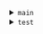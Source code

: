 <details>
  <summary><code>main</code></summary>
  <details>
    <summary><code>java/studioyoga/project</code></summary>
    └── <code>ProjectApplication.java</code>  
    <details>
      <summary><code>config</code></summary>
      └── <code>SecurityConfig.java</code>
    </details>
    <details>
      <summary><code>constants</code></summary>
      ├── <code>GConstants.java</code>  
      └── <code>RedirConstants.java</code>
    </details>
    <details>
      <summary><code>controller</code></summary>
      ├── <code>AdminController.java</code>  
      ├── <code>AdminSupportController.java</code>  
      ├── <code>AuthController.java</code>  
      ├── <code>BlogPostController.java</code>  
      ├── <code>ClassController.java</code>  
      ├── <code>ContactController.java</code>  
      ├── <code>CustomErrorController.java</code>  
      ├── <code>EventsController.java</code>  
      ├── <code>GuideController.java</code>  
      ├── <code>HomeController.java</code>  
      ├── <code>PasswordResetController.java</code>  
      ├── <code>PublicClassesController.java</code>  
      ├── <code>ReservationController.java</code>  
      ├── <code>UserController.java</code>
    </details>
    <details>
      <summary><code>dto</code></summary>
      └── <code>ClassesDTO.java</code>
    </details>
    <details>
      <summary><code>exception</code></summary>
      ├── <code>AlreadyReservedException.java</code>  
      └── <code>NoSpotsAvailableException.java</code>
    </details>
    <details>
      <summary><code>model</code></summary>
      ├── <code>AllowedClass.java</code>  
      ├── <code>BlogPost.java</code>  
      ├── <code>Classes.java</code>  
      ├── <code>Event.java</code>  
      ├── <code>GuideSection.java</code>  
      ├── <code>Instructor.java</code>  
      ├── <code>PasswordResetToken.java</code>  
      ├── <code>Reservation.java</code>  
      ├── <code>Review.java</code>  
      ├── <code>Rol.java</code>  
      ├── <code>Ticket.java</code>  
      ├── <code>User.java</code>  
      <details>
        <summary><code>enums</code></summary>
        └── <code>RoleEnum.java</code>
      </details>
    </details>
    <details>
      <summary><code>repository</code></summary>
      ├── <code>BlogPostRepository.java</code>  
      ├── <code>ClassRepository.java</code>  
      ├── <code>EventRepository.java</code>  
      ├── <code>GuideSectionRepository.java</code>  
      ├── <code>PasswordResetTokenRepository.java</code>  
      ├── <code>ReservationRepository.java</code>  
      ├── <code>RolRepository.java</code>  
      ├── <code>TicketRepository.java</code>  
      ├── <code>UserRepository.java</code>
    </details>
    <details>
      <summary><code>service</code></summary>
      ├── <code>BlogService.java</code>  
      ├── <code>ClassesService.java</code>  
      ├── <code>CustomUserDetailsService.java</code>  
      ├── <code>EventService.java</code>  
      ├── <code>GuideSectionService.java</code>  
      ├── <code>NotificationService.java</code>  
      ├── <code>PasswordResetService.java</code>  
      ├── <code>ReservationService.java</code>  
      ├── <code>RolService.java</code>  
      ├── <code>TicketService.java</code>  
      ├── <code>UserService.java</code>
    </details>
  </details>
  <details>
    <summary><code>resources</code></summary>
    ├── <code>application.properties</code>  
    <details>
      <summary><code>static</code></summary>
      <details>
        <summary><code>css</code></summary>
        ├── <code>blog.css</code>  
        ├── <code>bootstrap.min.css</code>  
        ├── <code>classes.css</code>  
        ├── <code>custom.css</code>  
        ├── <code>dash-board.css</code>  
        ├── <code>events.css</code>  
        ├── <code>guide.css</code>  
        ├── <code>landinpage.css</code>  
        ├── <code>location.css</code>  
        ├── <code>prices.css</code>  
        ├── <code>schedule.css</code>  
        ├── <code>users.css</code>
      </details>
      <details>
        <summary><code>images/profile-pictures</code></summary>
        ├── <code>1748889263494-test.jpg</code>  
        ├── <code>1748889408700-test.jpg</code>  
        ├── <code>1748931447782-test.jpg</code>  
        ├── <code>logo.ico</code>  
        └── <code>no-image.png</code>
      </details>
      <details>
        <summary><code>js</code></summary>
        ├── <code>ddl.sql</code>  
        └── <code>script.js</code>
      </details>
    </details>
    <details>
      <summary><code>templates</code></summary>
      ├── <code>error.html</code>  
      <details>
        <summary><code>admin</code></summary>
        ├── <code>confirm-delete.html</code>  
        ├── <code>dash-board.html</code>  
        ├── <code>form-blog.html</code>  
        ├── <code>form-classes.html</code>  
        ├── <code>form-create-edit-users.html</code>  
        ├── <code>form-events.html</code>  
        ├── <code>form-guide.html</code>  
        ├── <code>form-reservation.html</code>  
        ├── <code>manage-blog.html</code>  
        ├── <code>manage-classes.html</code>  
        ├── <code>manage-events.html</code>  
        ├── <code>manage-guide.html</code>  
        ├── <code>manage-reservations.html</code>  
        ├── <code>manage-user.html</code>  
        └── <code>support.html</code>
      </details>
      <details>
        <summary><code>fragments</code></summary>
        ├── <code>confirm-delete-f.html</code>  
        ├── <code>cookies.html</code>  
        ├── <code>footer.html</code>  
        ├── <code>messages.html</code>  
        ├── <code>navbar-admin.html</code>  
        └── <code>navbar.html</code>
      </details>
      <details>
        <summary><code>user</code></summary>
        ├── <code>about-us.html</code>  
        ├── <code>blog-post-detail.html</code>  
        ├── <code>blog.html</code>  
        ├── <code>classes.html</code>  
        ├── <code>confirm-cancel-reservation.html</code>  
        ├── <code>cookie-policy.html</code>  
        ├── <code>events-detail.html</code>  
        ├── <code>events.html</code>  
        ├── <code>faq.html</code>  
        ├── <code>forgot-password.html</code>  
        ├── <code>form-contact.html</code>  
        ├── <code>guide.html</code>  
        ├── <code>index.html</code>  
        ├── <code>location.html</code>  
        ├── <code>login.html</code>  
        ├── <code>my-reservations.html</code>  
        ├── <code>prices.html</code>  
        ├── <code>privacy-policy.html</code>  
        ├── <code>reset-password.html</code>  
        ├── <code>rules.html</code>  
        └── <code>schedule.html</code>
      </details>
    </details>
  </details>
</details>

<details>
  <summary><code>test</code></summary>
  <details>
    <summary><code>java/studioyoga/project</code></summary>
    <details>
      <summary><code>config</code></summary>
      └── <code>SecurityConfigTest.java</code>
    </details>
    <details>
      <summary><code>controller</code></summary>
      ├── <code>AdminControllerTest.java</code>  
      ├── <code>AdminSupportControllerTest.java</code>  
      ├── <code>BlogPostControllerTest.java</code>  
      ├── <code>ClassControllerTest.java</code>  
      ├── <code>ContactControllerTest.java</code>  
      ├── <code>EventsControllerTest.java</code>  
      ├── <code>GuideControllerTest.java</code>  
      ├── <code>HomeControllerTest.java</code>  
      ├── <code>PasswordResetControllerTest.java</code>  
      ├── <code>PublicClassesControllerTest.java</code>  
      ├── <code>ReservationControllerTest.java</code>  
      ├── <code>UserControllerTest.java</code>
    </details>
    <details>
      <summary><code>dto</code></summary>
      └── <code>ClassesDTOTest.java</code>
    </details>
    <details>
      <summary><code>model</code></summary>
      ├── <code>BlogPostTest.java</code>  
      ├── <code>ClassesTest.java</code>  
      ├── <code>EventTest.java</code>  
      ├── <code>GuideSectionTest.java</code>  
      ├── <code>ReservationTest.java</code>  
      ├── <code>RolTest.java</code>  
      ├── <code>TicketTest.java</code>  
      ├── <code>UserTest.java</code>
    </details>
    <details>
      <summary><code>security</code></summary>
      └── <code>TestUserDetails.java</code>
    </details>
    <details>
      <summary><code>service</code></summary>
      ├── <code>BlogServiceTest.java</code>  
      ├── <code>ClassesServiceTest.java</code>  
      ├── <code>CustomUserDetailsServiceTest.java</code>  
      ├── <code>eservationServiceTest.java</code> <!-- (parece que hay un typo aquí, debería ser ReservationServiceTest.java) -->  
      ├── <code>GuideSectionServiceTest.java</code>  
      ├── <code>NotificationServiceTest.java</code>  
      ├── <code>PasswordResetServiceTest.java</code>  
      ├── <code>RolServiceTest.java</code>  
      ├── <code>TicketServiceTest.java</code>  
      └── <code>UserServiceTest.java</code>
    </details>
  </details>
</details>